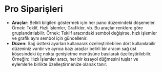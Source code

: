 # **Pro Siparişleri**

- **Araçlar**: Belirli bilgileri göstermek için her pano düzenindeki döşemeler. Örnek: Teklif, Hızlı İşlemler, Grafikler, vb. Bu araçlar renklere göre gruplandırılabilir. Örnek: Teklif aracındaki sembol değişirse, hızlı işlemler ve grafik aynı sembol için güncellenir.
- **Düzen**: Sağ üstteki ayarları kullanarak özelleştirilebilen dört kullanılabilir düzeniniz vardır ve ayrıca bazı araçlar belirli bir aracın sağ üst köşesindeki üç nokta genişletme menüsüne basılarak özelleştirilebilir. Örneğin: Hızlı İşlemler aracı, her bir kısayol düğmesini tuşlar ve eylemlerle birlikte özelleştirmenize olanak tanır.